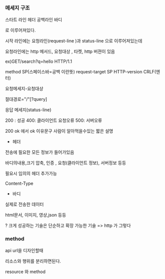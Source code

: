 ### 메세지 구조

스타트 라인
헤더
공백라인
바디

로 이루어져있다.

시작 라인에는 요청라인(request-line )과 status-line 으로 이루어져있는데

요청라인에는 http 메서드, 요청대상 , 타켓, http 버젼이 있음

ex)GET/search?q=hello HTTP/1.1

method SP(스페이스바=공백 이란뜻) request-target SP HTTP-version CRLF(엔터)

요청메세지-요청대상

절대경로="/"[?query]

응답 메세지(status-line)

200 : 성공
400: 클라이언트 요청오류
500: 서버오류

200 ok 에서 ok 이유문구 사람이 알아먹을수있는 짧은 설명

- 헤더

전송에 필요한 모든 정보가 들어가있음

바디의내용,크기 압축, 인증 , 요청(클라이언트 정보), 서버정보 등등

필요시 임의의 헤더 추가가능

Content-Type

- 바디

실제로 전송한 데이터

html문서, 이미지, 영상,json 등등

? 크게 성공하는 기술은 단순하고 확장 가능한 기술 => http 가 그렇다

### method

api url을 디자인할때

리소스와 행위를 분리하면된다.

resource 와 method

